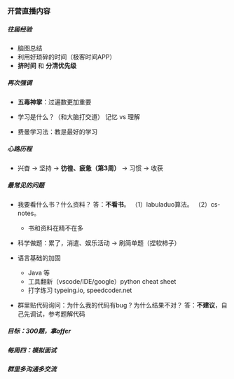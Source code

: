 ### 开营直播内容

##### 往届经验

- 脑图总结
- 利用好琐碎的时间（极客时间APP）
- **挤时间** 和 **分清优先级**

##### 再次强调

- **五毒神掌**：过遍数更加重要

- 学习是什么？（和大脑打交道） 记忆 vs 理解
- 费曼学习法：教是最好的学习

##### 心路历程

- 兴奋 -> 坚持 -> **彷徨、疲惫（第3周）** -> 习惯  -> 收获

##### 最常见的问题

- 我要看什么书？什么资料？			答：**不看书**。  （1）labuladuo算法。     （2）cs-notes。
  - 书和资料在精不在多 

- 科学做题：累了，消遣、娱乐活动 -> 刷简单题（捏软柿子）
- 语言基础的加固
  - Java 等
  - 工具翻新（vscode/IDE/google）python cheat sheet
  - 打字练习 typeing.io, speedcoder.net

- 群里贴代码询问：为什么我的代码有bug ? 为什么结果不对？  答：**不建议**，自己先调试，参考题解代码

##### 目标：300题，拿offer

##### 每周四：模拟面试

##### 群里多沟通多交流